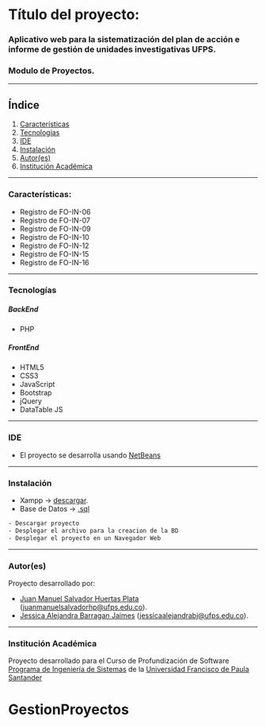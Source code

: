 ﻿# Título del proyecto: 
### Aplicativo web para la sistematización del plan de acción e informe de gestión de unidades investigativas UFPS.
### Modulo de Proyectos.
***
## Índice
1. [Características](#características)
3. [Tecnologías](#tecnologías)
4. [IDE](#ide)
5. [Instalación](#instalación)
6. [Autor(es)](#autores)
7. [Institución Académica](#institución-académica)
***
### Características:

  - Registro de FO-IN-06
  - Registro de FO-IN-07
  - Registro de FO-IN-09
  - Registro de FO-IN-10
  - Registro de FO-IN-12
  - Registro de FO-IN-15
  - Registro de FO-IN-16

***
### Tecnologías
  
  ##### BackEnd
  - PHP
  ##### FrontEnd
  - HTML5
  - CSS3
  - JavaScript
  - Bootstrap
  - jQuery
  - DataTable JS
  
  ***
### IDE

- El proyecto se desarrolla usando [NetBeans](https://www.oracle.com/technetwork/java/javase/downloads/jdk-netbeans-jsp-3413139-esa.html)

***
### Instalación

- Xampp -> [descargar](https://www.apachefriends.org/es/download.html).
- Base de Datos -> [.sql](falta)

```sh
- Descargar proyecto
- Desplegar el archivo para la creacion de la BD 
- Desplegar el proyecto en un Navegador Web
```

***
### Autor(es)

Proyecto desarrollado por:

- [Juan Manuel Salvador Huertas Plata] (<juanmanuelsalvadorhp@ufps.edu.co>).
- [Jessica Alejandra Barragan Jaimes] (<jessicaalejandrabj@ufps.edu.co>).


***
### Institución Académica   
Proyecto desarrollado para el Curso de Profundización de Software [Programa de Ingeniería de Sistemas] de la [Universidad Francisco de Paula Santander]

   [Juan Manuel Salvador Huertas Plata]: <https://www.linkedin.com/in/juan-manuel-salvador-huertas-plata-276ab11a1/>
   [Jessica Alejandra Barragan Jaimes]: <https://www.linkedin.com/in/alejandra-barragan-jaimes-a7b373165/>
   [Programa de Ingeniería de Sistemas]:<https://ingsistemas.cloud.ufps.edu.co/>
   [Universidad Francisco de Paula Santander]:<https://ww2.ufps.edu.co/>
   
# GestionProyectos
